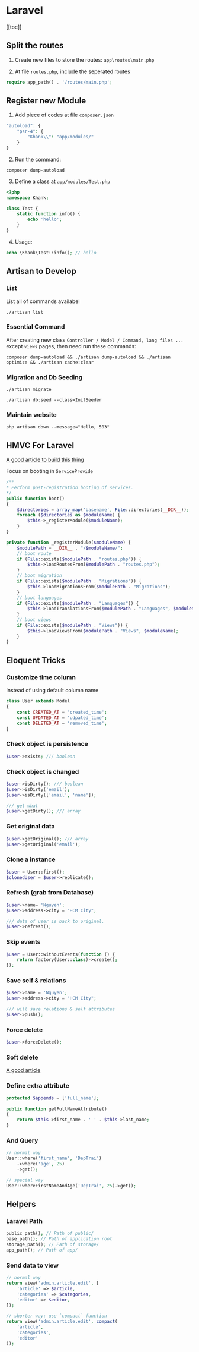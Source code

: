 

# Laravel

[[toc]]

## Split the routes

1) Create new files to store the routes: `app\routes\main.php`


2) At file `routes.php`, include the seperated routes 

```php
require app_path() . '/routes/main.php';
```

## Register new Module 

1) Add piece of codes at file `composer.json` 

```php
"autoload": {
    "psr-4": {
        "Khank\\": "app/modules/"
    }
}
```

2) Run the command: 
```
composer dump-autoload 
```

3) Define a class at `app/modules/Test.php`

```php
<?php
namespace Khank;

class Test {
    static function info() {
        echo 'hello';
    }
}
```

4) Usage: 
```php 
echo \Khank\Test::info(); // hello
```


## Artisan to Develop

### List 
List all of commands availabel

```
./artisan list
```

### Essential Command
After creating new class `Controller / Model / Command, lang files ...` except `views` pages, then need run these commands: 
```
composer dump-autoload && ./artisan dump-autoload && ./artisan optimize && ./artisan cache:clear
```

### Migration and Db Seeding

```
./artisan migrate

./artisan db:seed --class=InitSeeder
```

### Maintain website

```
php artisan down --message="Hello, 503"
```

## HMVC For Laravel 

[A good article to build this thing](https://sethphat.com/sp-741/dung-mo-hinh-hmvc-cho-laravel-5)

Focus on booting in `ServiceProvide`

```php
/**
* Perform post-registration booting of services.
*/
public function boot()
{
    $directories = array_map('basename', File::directories(__DIR__));
    foreach ($directories as $moduleName) {
        $this->_registerModule($moduleName);
    }
}

private function _registerModule($moduleName) {
    $modulePath = __DIR__ . "/$moduleName/";
    // boot route
    if (File::exists($modulePath . "routes.php")) {
        $this->loadRoutesFrom($modulePath . "routes.php");
    }
    // boot migration
    if (File::exists($modulePath . "Migrations")) {
        $this->loadMigrationsFrom($modulePath . "Migrations");
    }
    // boot languages
    if (File::exists($modulePath . "Languages")) {
        $this->loadTranslationsFrom($modulePath . "Languages", $moduleName);
    }
    // boot views
    if (File::exists($modulePath . "Views")) {
        $this->loadViewsFrom($modulePath . "Views", $moduleName);
    }
}
```

## Eloquent Tricks 

### Customize time column

Instead of using default column name

```php
class User extends Model
{
    const CREATED_AT = 'created_time';
    const UPDATED_AT = 'udpated_time';
    const DELETED_AT = 'removed_time';
}
```

### Check object is persistence

```php
$user->exists; /// boolean 
```

### Check object is changed 

```php
$user->isDirty(); /// boolean
$user->isDirty('email'); 
$user->isDirty(['email', 'name']); 

/// get what 
$user->getDirty(); /// array
```

### Get original data

```php
$user->getOriginal(); /// array
$user->getOriginal('email');
```

### Clone a instance

```php
$user = User::first();
$clonedUser = $user->replicate();
```

### Refresh (grab from Database)

```php
$user->name= 'Nguyen';
$user->address->city = "HCM City";

/// data of user is back to original. 
$user->refresh();
```

### Skip events

```php
$user = User::withoutEvents(function () {
    return factory(User::class)->create(); 
});
```

### Save self & relations 

```php
$user->name = 'Nguyen';
$user->address->city = "HCM City";

/// will save relations & self attributes
$user->push();
```

### Force delete 

```php
$user->forceDelete();
```

### Soft delete
[A good article](https://sethphat.com/sp-765/laravel-eloquent-soft-delete)


### Define extra attribute 

```php
protected $appends = ['full_name'];

public function getFullNameAttribute()
{
    return $this->first_name . ' ' . $this->last_name;
}
```

### And Query

```php
// normal way 
User::where('first_name', 'DepTrai')
    ->where('age', 25)
    ->get();

// special way
User::whereFirstNameAndAge('DepTrai', 25)->get();

```

## Helpers

### Laravel Path

```php
public_path(); // Path of public/
base_path(); // Path of application root
storage_path(); // Path of storage/
app_path(); // Path of app/
```


### Send data to view

```php
// normal way 
return view('admin.article.edit', [
	'article' => $article,
	'categories' => $categories,
	'editor' => $editor,
]);

// shorter way: use `compact` function
return view('admin.article.edit', compact(
	'article',
	'categories',
	'editor'
));
```